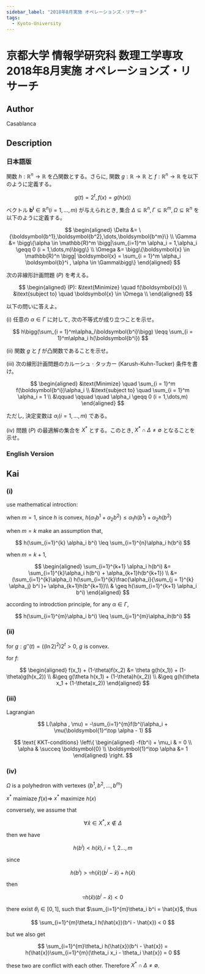 ```yaml
---
sidebar_label: "2018年8月実施 オペレーションズ・リサーチ"
tags:
  - Kyoto-University
---
```

# 京都大学 情報学研究科 数理工学専攻 2018年8月実施 オペレーションズ・リサーチ

## **Author**
Casablanca

## **Description**
### 日本語版
関数 $h:\mathbb{R}^n \rightarrow \mathbb{R}$ を凸関数とする。さらに, 関数 $g:\mathbb{R} \rightarrow \mathbb{R}$ と $f:\mathbb{R}^n \rightarrow \mathbb{R}$ を以下のように定義する。

$$
g(t) = 2^t,f(x) = g(h(x))
$$

ベクトル $\boldsymbol{b^i} \in \mathbb{R}^n(i = 1,\dots,m)$ が与えられとき, 集合 $\Delta \subseteq \mathbb{R}^n , \Gamma \subseteq \mathbb{R}^m , \Omega \subseteq \mathbb{R}^n$ を以下のように定義する。

$$
\begin{aligned}
\Delta &= \{\boldsymbol{b^1},\boldsymbol{b^2},\dots,\boldsymbol{b^m}\} \\
\Gamma &= \bigg\{\alpha \in \mathbb{R}^m \bigg|\sum_{i=1}^m \alpha_i = 1,\alpha_i \geqq 0 (i = 1,\dots,m)\bigg\} \\
\Omega &= \bigg\{\boldsymbol{x} \in \mathbb{R}^n \bigg| \boldsymbol{x} = \sum_{i = 1}^m \alpha_i \boldsymbol{b}^i , \alpha \in \Gamma\bigg\}
\end{aligned}
$$

次の非線形計画問題 $(P)$ を考える。

$$
\begin{aligned}
(P): &\text{Minimize} \quad f(\boldsymbol{x}) \\
&\text{subject to} \quad \boldsymbol{x} \in \Omega \\
\end{aligned}
$$

以下の問いに答えよ。

(i) 任意の $\alpha \in \Gamma$ に対して, 次の不等式が成り立つことを示せ。

$$
h\bigg(\sum_{i = 1}^m\alpha_i\boldsymbol{b^i}\bigg) \leqq \sum_{i = 1}^m\alpha_i h(\boldsymbol{b^i})
$$

(ii) 関数 $g$ と $f$ が凸関数であることを示せ。

(iii) 次の線形計画問題のカルーシュ $\cdot$ タッカー (Karush-Kuhn-Tucker) 条件を書け。

$$
\begin{aligned}
&\text{Minimize} \quad \sum_{i = 1}^m f(\boldsymbol{b^i})\alpha_i \\
&\text{subject to} \quad \sum_{i = 1}^m \alpha_i = 1 \\
&\qquad \qquad \quad \alpha_i \geqq 0 (i = 1,\dots,m)
\end{aligned}
$$

ただし, 決定変数は $\alpha_i (i = 1,\dots,m)$ である。

(iv) 問題 $(P)$ の最適解の集合を $X^*$ とする。このとき, $X^* \cap \Delta \neq \emptyset$ となることを示せ。

### English Version

## **Kai**
### (i)

use mathematical introction:

when $m=1$, since $h$ is convex, $h(\alpha_1 b^1 + \alpha_2 b^2) \leq \alpha_1 h(b^1) + \alpha_2 h(b^2)$

when $m = k$ make an assumption that, 

$$
h(\sum_{i=1}^{k} \alpha_i b^i) \leq \sum_{i=1}^{n}\alpha_i h(b^i)
$$

when $m = k+1$,

$$
\begin{aligned}
\sum_{i=1}^{k+1} \alpha_i h(b^i) &= \sum_{i=1}^{k}\alpha_i h(b^i) + \alpha_{k+1}h(b^{k+1}) \\
&= (\sum_{i=1}^{k}\alpha_i) h(\sum_{i=1}^{k}\frac{\alpha_i}{\sum_{j = 1}^{k} \alpha_j} b^i )+ \alpha_{k+1}h(b^{k+1})\\
& \geq h(\sum_{i=1}^{k+1} \alpha_i b^i)
\end{aligned}
$$

according to introdction principle, for any $\alpha \in \Gamma$,

$$
h(\sum_{i=1}^{m}\alpha_i b^i) \leq \sum_{j=1}^{m}\alpha_ih(b^i)
$$

### (ii)
for $g: g''(t) = ((\ln2)^2)2^t > 0$, $g$ is convex.

for $f$:

$$
\begin{aligned}
    f(x_1) + (1-\theta)f(x_2) &= \theta g(h(x_1)) + (1-\theta)g(h(x_2)) \\
    &\geq g(\theta h(x_1) + (1-\theta)h(x_2)) \\
    &\geq g(h(\theta x_1 + (1-\theta)x_2))
\end{aligned}
$$

### (iii)
Lagrangian

$$
L(\alpha , \mu) = -\sum_{i=1}^{m}f(b^i)\alpha_i + \mu(\boldsymbol{1}^\top \alpha - 1)
$$

$$
\text{ KKT-conditions} \left\{
\begin{aligned}
-f(b^i) + \mu_i & = 0 \\
\alpha  & \succeq \boldsymbol{0} \\
 \boldsymbol{1}^\top \alpha &= 1
\end{aligned}
\right.
$$

### (iv)
$\Omega$ is a polyhedron with vertexes $\{ b^1, b^2, \ldots, b^m\}$

$x^*$ maimiaze $f(x) \Rightarrow$ $x^*$ maximize $h(x)$

conversely, we assume that

$$
\forall \hat{x} \in X^*, x \notin \Delta
$$

then we have

$$
h(b^i) < h(\hat{x}), i = 1, 2 \ldots, m
$$

since

$$
h(b^i) > \triangledown h(\hat{x})(b^i - \hat{x}) + h(\hat{x})
$$

then

$$
\triangledown h(\hat{x})(b^i - \hat{x}) < 0
$$

there exist  $\theta_i \in [0,1]$, such that $\sum_{i=1}^{m}\theta_i b^i = \hat{x}$,
thus 

$$
\sum_{i=1}^{m}\theta_I h(\hat{x})(b^i - \hat{x}) < 0
$$

but we also get

$$
\sum_{i=1}^{m}\theta_i h(\hat{x})(b^i - \hat{x}) = h(\hat{x})\sum_{i=1}^{m}(\theta_i x_i - \theta_i \hat{x}) = 0
$$

these two are conflict with each other.
Therefore $X^* \cap \Delta \neq \emptyset$.
